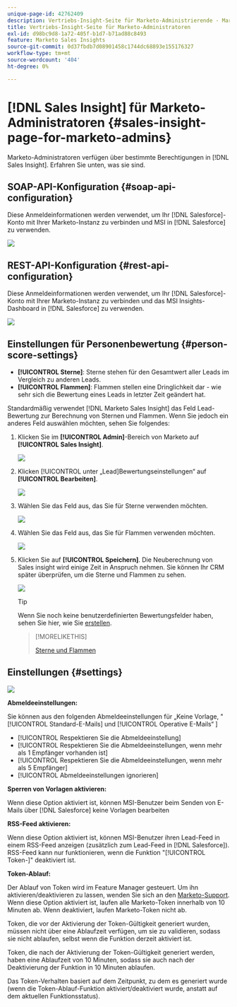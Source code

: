 ```yaml
---
unique-page-id: 42762409
description: Vertriebs-Insight-Seite für Marketo-Administrierende - Marketo-Dokumente - Produktdokumentation
title: Vertriebs-Insight-Seite für Marketo-Administratoren
exl-id: d98bc9d8-1a72-405f-b1d7-b71ad88c8493
feature: Marketo Sales Insights
source-git-commit: 0d37fbdb7d08901458c1744dc68893e155176327
workflow-type: tm+mt
source-wordcount: '404'
ht-degree: 0%

---
```


# [!DNL Sales Insight] für Marketo-Administratoren {#sales-insight-page-for-marketo-admins}

Marketo-Administratoren verfügen über bestimmte Berechtigungen in [!DNL Sales Insight]. Erfahren Sie unten, was sie sind.

## SOAP-API-Konfiguration {#soap-api-configuration}

Diese Anmeldeinformationen werden verwendet, um Ihr [!DNL Salesforce]-Konto mit Ihrer Marketo-Instanz zu verbinden und MSI in [!DNL Salesforce] zu verwenden.

![](assets/one-1.png)

## REST-API-Konfiguration {#rest-api-configuration}

Diese Anmeldeinformationen werden verwendet, um Ihr [!DNL Salesforce]-Konto mit Ihrer Marketo-Instanz zu verbinden und das MSI Insights-Dashboard in [!DNL Salesforce] zu verwenden.

![](assets/two-1.png)

## Einstellungen für Personenbewertung {#person-score-settings}

* **[!UICONTROL Sterne]**: Sterne stehen für den Gesamtwert aller Leads im Vergleich zu anderen Leads.
* **[!UICONTROL Flammen]**: Flammen stellen eine Dringlichkeit dar - wie sehr sich die Bewertung eines Leads in letzter Zeit geändert hat.

Standardmäßig verwendet [!DNL Marketo Sales Insight] das Feld Lead-Bewertung zur Berechnung von Sternen und Flammen. Wenn Sie jedoch ein anderes Feld auswählen möchten, sehen Sie folgendes:

1. Klicken Sie im **[!UICONTROL Admin]**-Bereich von Marketo auf **[!UICONTROL Sales Insight]**.

   ![](assets/four.png)

1. Klicken [!UICONTROL  unter „Lead]Bewertungseinstellungen“ auf **[!UICONTROL Bearbeiten]**.

   ![](assets/five.png)

1. Wählen Sie das Feld aus, das Sie für Sterne verwenden möchten.

   ![](assets/six.png)

1. Wählen Sie das Feld aus, das Sie für Flammen verwenden möchten.

   ![](assets/seven.png)

1. Klicken Sie auf **[!UICONTROL Speichern]**. Die Neuberechnung von Sales insight wird einige Zeit in Anspruch nehmen. Sie können Ihr CRM später überprüfen, um die Sterne und Flammen zu sehen.

   ![](assets/eight.png)

   >[!TIP]
   >
   >Wenn Sie noch keine benutzerdefinierten Bewertungsfelder haben, sehen Sie hier, wie Sie [erstellen](/help/marketo/product-docs/administration/field-management/create-a-custom-field-in-marketo.md).

   >[!MORELIKETHIS]
   >
   >[Sterne und Flammen](/help/marketo/product-docs/marketo-sales-insight/msi-for-salesforce/features/stars-and-flames/customize-stars-and-flames.md)

## Einstellungen {#settings}

![](assets/nine.png)

**Abmeldeeinstellungen:**

Sie können aus den folgenden Abmeldeeinstellungen für „Keine Vorlage, &quot;[!UICONTROL Standard-E-Mails] und [!UICONTROL Operative E-Mails“ ]

* [!UICONTROL Respektieren Sie die Abmeldeeinstellung]
* [!UICONTROL Respektieren Sie die Abmeldeeinstellungen, wenn mehr als 1 Empfänger vorhanden ist]
* [!UICONTROL Respektieren Sie die Abmeldeeinstellungen, wenn mehr als 5 Empfänger]
* [!UICONTROL Abmeldeeinstellungen ignorieren]

**Sperren von Vorlagen aktivieren:**

Wenn diese Option aktiviert ist, können MSI-Benutzer beim Senden von E-Mails über [!DNL Salesforce] keine Vorlagen bearbeiten

**RSS-Feed aktivieren:**

Wenn diese Option aktiviert ist, können MSI-Benutzer ihren Lead-Feed in einem RSS-Feed anzeigen (zusätzlich zum Lead-Feed in [!DNL Salesforce]). RSS-Feed kann nur funktionieren, wenn die Funktion &quot;[!UICONTROL Token-]&quot; deaktiviert ist.

**Token-Ablauf:**

Der Ablauf von Token wird im Feature Manager gesteuert. Um ihn aktivieren/deaktivieren zu lassen, wenden Sie sich an den [Marketo-Support](https://nation.marketo.com/t5/Support/ct-p/Support). Wenn diese Option aktiviert ist, laufen alle Marketo-Token innerhalb von 10 Minuten ab. Wenn deaktiviert, laufen Marketo-Token nicht ab.

Token, die vor der Aktivierung der Token-Gültigkeit generiert wurden, müssen nicht über eine Ablaufzeit verfügen, um sie zu validieren, sodass sie nicht ablaufen, selbst wenn die Funktion derzeit aktiviert ist.

Token, die nach der Aktivierung der Token-Gültigkeit generiert werden, haben eine Ablaufzeit von 10 Minuten, sodass sie auch nach der Deaktivierung der Funktion in 10 Minuten ablaufen.

Das Token-Verhalten basiert auf dem Zeitpunkt, zu dem es generiert wurde (wenn die Token-Ablauf-Funktion aktiviert/deaktiviert wurde, anstatt auf dem aktuellen Funktionsstatus).
